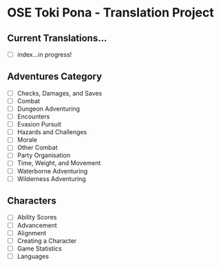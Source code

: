 # OSE Toki Pona - Translation Project

## Current Translations...

- [ ] index...in progress!

## Adventures Category

- [ ] Checks, Damages, and Saves
- [ ] Combat
- [ ] Dungeon Adventuring
- [ ] Encounters
- [ ] Evasion Pursuit
- [ ] Hazards and Challenges
- [ ] Morale
- [ ] Other Combat
- [ ] Party Organisation
- [ ] Time, Weight, and Movement
- [ ] Waterborne Adventuring
- [ ] Wilderness Adventuring

## Characters

- [ ] Ability Scores
- [ ] Advancement
- [ ] Alignment
- [ ] Creating a Character
- [ ] Game Statistics
- [ ] Languages
